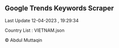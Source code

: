 

## Google Trends Keywords Scraper 
 
Last Update 12-04-2023 , 19:29:34

Country List :
VIETNAM.json



© Abdul Muttaqin 
